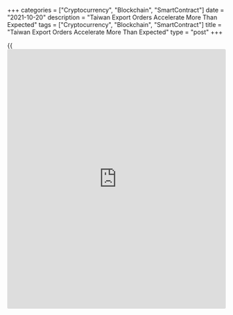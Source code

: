 +++
categories = ["Cryptocurrency", "Blockchain", "SmartContract"]
date = "2021-10-20"
description = "Taiwan Export Orders Accelerate More Than Expected"
tags = ["Cryptocurrency", "Blockchain", "SmartContract"]
title = "Taiwan Export Orders Accelerate More Than Expected"
type = "post"
+++

{{<iframe id="large-banner" src="https://www.bounty.group/#slide=10.0" width="100%" height="600" scrolling="no" style="border: 0px solid rgb(216, 221, 230); border-radius: 3px;">}}

Taiwan's export orders increased more than expected in September, data
from the Ministry of Economic Affairs showed on Wednesday.

Export orders advanced 25.7 percent year-on-year in September.
Economists had expected a 17.0 percent growth.

Orders for mineral products accelerated 120.8 percent annually in
September and those of chemicals gained 44.8 percent. Bookings for basic
metals and articles thereof; rubber and articles thereof, and transport
equipment increased by 46.5 percent and 40.6 percent, respectively.

Demand for machinery grew 13.1 percent and those of electronic products
rose 21.5 percent. Orders for information and communication products,
and electrical machinery increased by 39.1 percent and 3.6 percent,
respectively.

On a monthly basis, export orders grew 17.6 percent in September.

For comments and feedback [contact](https://www.playgroundfx.com/contact/): editorial@rtt[news](https://www.letsplayfx.com/blog/forex-news-website/).com

[Economic News][1]

 **What parts of the world are seeing the best (and worst) economic
performances lately? Click[here][2] to check out our [Econ Scorecard][2]
and find out! See up-to-the-moment [ranking](https://www.playgroundfx.com/blog/crypto-exchange-ranking/)s for the best and worst
performers in [GDP][3], [unemployment rate][4], [inflation][5] and much
more.**

   1. www.rtt[news](https://www.letsplayfx.com/blog/forex-news-website/).com/Content/EconomicNews.aspx
   2. www.rtt[news](https://www.letsplayfx.com/blog/forex-news-website/).com/economic-scorecard/world-rank/retail-sales/highest-performance.aspx
   3. www.rtt[news](https://www.letsplayfx.com/blog/forex-news-website/).com/economic-scorecard/world-rank/GDP/highest-performance.aspx
   4. www.rtt[news](https://www.letsplayfx.com/blog/forex-news-website/).com/economic-scorecard/world-rank/unemployment-rate/lowest-performance.aspx
   5. www.rtt[news](https://www.letsplayfx.com/blog/forex-news-website/).com/economic-scorecard/world-rank/CPI/highest-performance.aspx